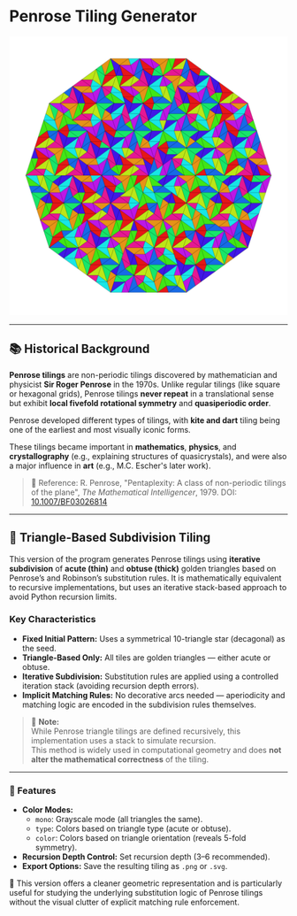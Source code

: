 
# Penrose Tiling Generator

![Penrose tiling](penrose_tiling.png)

-----

## 📚 Historical Background

**Penrose tilings** are non-periodic tilings discovered by mathematician and physicist **Sir Roger Penrose** in the 1970s. Unlike regular tilings (like square or hexagonal grids), Penrose tilings **never repeat** in a translational sense but exhibit **local fivefold rotational symmetry** and **quasiperiodic order**.

Penrose developed different types of tilings, with **kite and dart** tiling being one of the earliest and most visually iconic forms.

These tilings became important in **mathematics**, **physics**, and **crystallography** (e.g., explaining structures of quasicrystals), and were also a major influence in **art** (e.g., M.C. Escher's later work).

> 📖 Reference:
> R. Penrose, "Pentaplexity: A class of non-periodic tilings of the plane", *The Mathematical Intelligencer*, 1979.
> DOI: [10.1007/BF03026814](https://doi.org/10.1007/BF03024384)

-----

## 📐 Triangle-Based Subdivision Tiling

This version of the program generates Penrose tilings using **iterative subdivision** of **acute (thin)** and **obtuse (thick)** golden triangles based on Penrose’s and Robinson’s substitution rules. It is mathematically equivalent to recursive implementations, but uses an iterative stack-based approach to avoid Python recursion limits.

### Key Characteristics

* **Fixed Initial Pattern:** Uses a symmetrical 10-triangle star (decagonal) as the seed.
* **Triangle-Based Only:** All tiles are golden triangles — either acute or obtuse.
* **Iterative Subdivision:** Substitution rules are applied using a controlled iteration stack (avoiding recursion depth errors).
* **Implicit Matching Rules:** No decorative arcs needed — aperiodicity and matching logic are encoded in the subdivision rules themselves.

> 🔁 **Note:**  
> While Penrose triangle tilings are defined recursively, this implementation uses a stack to simulate recursion.  
> This method is widely used in computational geometry and does **not alter the mathematical correctness** of the tiling.

-----

### 🎨 Features

* **Color Modes:**
  * `mono`: Grayscale mode (all triangles the same).
  * `type`: Colors based on triangle type (acute or obtuse).
  * `color`: Colors based on triangle orientation (reveals 5-fold symmetry).
* **Recursion Depth Control:** Set recursion depth (3–6 recommended).
* **Export Options:** Save the resulting tiling as `.png` or `.svg`.


📝 This version offers a cleaner geometric representation and is particularly useful for studying the underlying substitution logic of Penrose tilings without the visual clutter of explicit matching rule enforcement.
